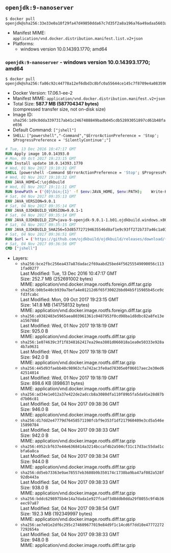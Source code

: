 ## `openjdk:9-nanoserver`

```console
$ docker pull openjdk@sha256:33e33e0a10f29fa47d49850dda67c7d35f2a8a196a76a49adaa5603a9cc086c1
```

-	Manifest MIME: `application/vnd.docker.distribution.manifest.list.v2+json`
-	Platforms:
	-	windows version 10.0.14393.1770; amd64

### `openjdk:9-nanoserver` - windows version 10.0.14393.1770; amd64

```console
$ docker pull openjdk@sha256:fa86c92c44778a12ef6dbd3c8bfc0a55644ce145c7f8709e4a08359687ffb10b
```

-	Docker Version: 17.06.1-ee-2
-	Manifest MIME: `application/vnd.docker.distribution.manifest.v2+json`
-	Total Size: **587.7 MB (587704347 bytes)**  
	(compressed transfer size, not on-disk size)
-	Image ID: `sha256:1d9c0dda3397317ab41c2467488849badb045cdb52893051897cd61b48fae036`
-	Default Command: `["jshell"]`
-	`SHELL`: `["powershell","-Command","$ErrorActionPreference = 'Stop'; $ProgressPreference = 'SilentlyContinue';"]`

```dockerfile
# Tue, 13 Dec 2016 10:47:17 GMT
RUN Apply image 10.0.14393.0
# Mon, 09 Oct 2017 19:23:15 GMT
RUN Install update 10.0.14393.1770
# Wed, 01 Nov 2017 19:10:31 GMT
SHELL [powershell -Command $ErrorActionPreference = 'Stop'; $ProgressPreference = 'SilentlyContinue';]
# Wed, 01 Nov 2017 19:10:32 GMT
ENV JAVA_HOME=C:\ojdkbuild
# Wed, 01 Nov 2017 19:11:11 GMT
RUN $newPath = ('{0}\bin;{1}' -f $env:JAVA_HOME, $env:PATH); 	Write-Host ('Updating PATH: {0}' -f $newPath); 	setx /M PATH $newPath;
# Sat, 04 Nov 2017 09:35:13 GMT
ENV JAVA_VERSION=9.0.1
# Sat, 04 Nov 2017 09:35:14 GMT
ENV JAVA_OJDKBUILD_VERSION=9.0.1-1
# Sat, 04 Nov 2017 09:35:14 GMT
ENV JAVA_OJDKBUILD_ZIP=java-9-openjdk-9.0.1-1.b01.ojdkbuild.windows.x86_64.zip
# Sat, 04 Nov 2017 09:35:15 GMT
ENV JAVA_OJDKBUILD_SHA256=53d857727194635546d8af1e9c93ff272b737a46c1a03ef3d99b8078ab4e11f2
# Sat, 04 Nov 2017 09:36:51 GMT
RUN $url = ('https://github.com/ojdkbuild/ojdkbuild/releases/download/{0}/{1}' -f $env:JAVA_OJDKBUILD_VERSION, $env:JAVA_OJDKBUILD_ZIP); 	Write-Host ('Downloading {0} ...' -f $url); 	Invoke-WebRequest -Uri $url -OutFile 'ojdkbuild.zip'; 	Write-Host ('Verifying sha256 ({0}) ...' -f $env:JAVA_OJDKBUILD_SHA256); 	if ((Get-FileHash ojdkbuild.zip -Algorithm sha256).Hash -ne $env:JAVA_OJDKBUILD_SHA256) { 		Write-Host 'FAILED!'; 		exit 1; 	}; 		Write-Host 'Expanding ...'; 	Expand-Archive ojdkbuild.zip -DestinationPath C:\; 		Write-Host 'Renaming ...'; 	Move-Item 		-Path ('C:\{0}' -f ($env:JAVA_OJDKBUILD_ZIP -Replace '.zip$', '')) 		-Destination $env:JAVA_HOME 	; 		Write-Host 'Verifying install ...'; 	Write-Host '  java -version'; java -version; 	Write-Host '  javac -version'; javac -version; 		Write-Host 'Removing ...'; 	Remove-Item ojdkbuild.zip -Force; 		Write-Host 'Complete.';
# Sat, 04 Nov 2017 09:36:56 GMT
CMD ["jshell"]
```

-	Layers:
	-	`sha256:bce2fbc256ea437a87dadac2f69aabd25bed4f56255549090056c1131fad0277`  
		Last Modified: Tue, 13 Dec 2016 10:47:17 GMT  
		Size: 252.7 MB (252691002 bytes)  
		MIME: application/vnd.docker.image.rootfs.foreign.diff.tar.gzip
	-	`sha256:b0b5e40cb939a7befa4e01212d6f65f30022bbd04b5f15985b45ce9cfd3fcabc`  
		Last Modified: Mon, 09 Oct 2017 19:23:15 GMT  
		Size: 141.8 MB (141758132 bytes)  
		MIME: application/vnd.docker.image.rootfs.foreign.diff.tar.gzip
	-	`sha256:a9382483e5965aea803961361c0487953f0cd98ba1d8dbc82a8fe13ea156788d`  
		Last Modified: Wed, 01 Nov 2017 19:18:19 GMT  
		Size: 925.0 B  
		MIME: application/vnd.docker.image.rootfs.diff.tar.gzip
	-	`sha256:1e074639c3f1f8348162417ea29ea3801d066018a1ea0e50333e928a4b7a9631`  
		Last Modified: Wed, 01 Nov 2017 19:18:19 GMT  
		Size: 942.0 B  
		MIME: application/vnd.docker.image.rootfs.diff.tar.gzip
	-	`sha256:445d93faebb40c98963cfa742ac3fe0ad78305e0f06017aec2e30ed642514014`  
		Last Modified: Wed, 01 Nov 2017 19:18:19 GMT  
		Size: 898.6 KB (898631 bytes)  
		MIME: application/vnd.docker.image.rootfs.diff.tar.gzip
	-	`sha256:ad34e1e012a37e422de2adccb8a3080dfa110f89b5fa5da91e28d87bd7b06c81`  
		Last Modified: Sat, 04 Nov 2017 09:38:36 GMT  
		Size: 946.0 B  
		MIME: application/vnd.docker.image.rootfs.diff.tar.gzip
	-	`sha256:d17dd2e47779d76458571198fcbf9e353f1df217960409e3cd5a546e15890784`  
		Last Modified: Sat, 04 Nov 2017 09:38:33 GMT  
		Size: 942.0 B  
		MIME: application/vnd.docker.image.rootfs.diff.tar.gzip
	-	`sha256:4952cbf637e44e6368414a3214bccaf4b2a504cf31c17d3ac55dad1cbfa6a8ca`  
		Last Modified: Sat, 04 Nov 2017 09:38:34 GMT  
		Size: 944.0 B  
		MIME: application/vnd.docker.image.rootfs.diff.tar.gzip
	-	`sha256:dd5eb73363e9ae78557eb3608b9b350174c1738ba9ba47af082a528f92db443a`  
		Last Modified: Sat, 04 Nov 2017 09:38:33 GMT  
		Size: 938.0 B  
		MIME: application/vnd.docker.image.rootfs.diff.tar.gzip
	-	`sha256:bddc6298975b4e14a7dada1e927fcadf3d8ddb0dda29f8055c9f4b36eec97a87`  
		Last Modified: Sat, 04 Nov 2017 09:38:54 GMT  
		Size: 192.3 MB (192349997 bytes)  
		MIME: application/vnd.docker.image.rootfs.diff.tar.gzip
	-	`sha256:ae7e01e2df6c295c274609677019e84d9f1c14cd6f7dd10e477722727292654a`  
		Last Modified: Sat, 04 Nov 2017 09:38:33 GMT  
		Size: 948.0 B  
		MIME: application/vnd.docker.image.rootfs.diff.tar.gzip
